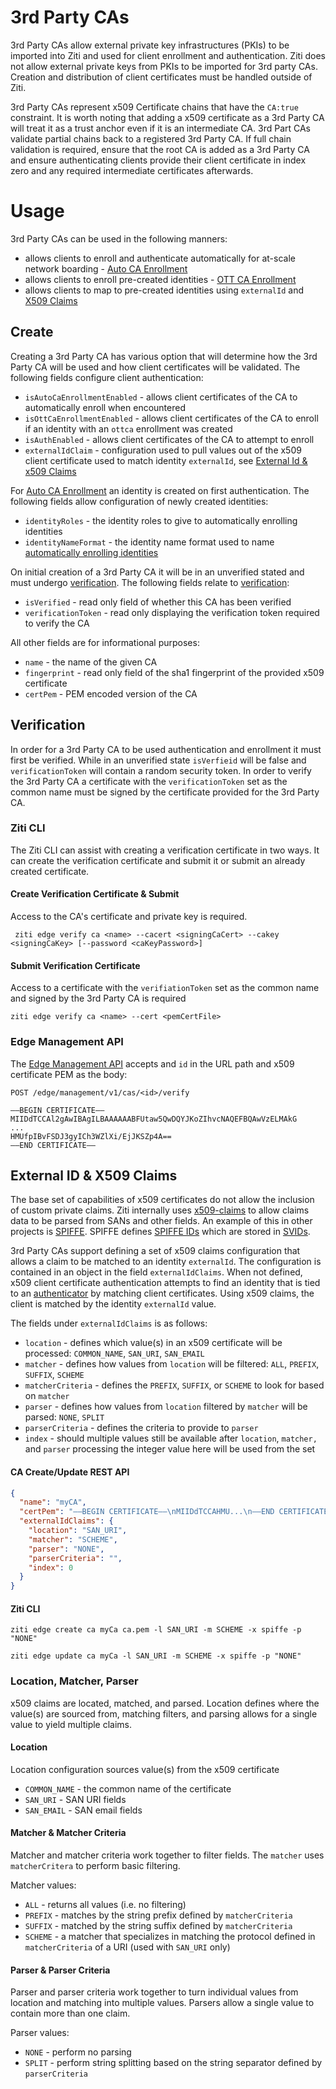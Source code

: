 # 3rd Party CAs

3rd Party CAs allow external private key infrastructures (PKIs) to be imported into Ziti and used for client enrollment
and authentication. Ziti does not allow external private keys from PKIs to be imported for 3rd party CAs. Creation and
distribution of client certificates must be handled outside of Ziti.

3rd Party CAs represent x509 Certificate chains that have the `CA:true` constraint. It is worth noting
that adding a x509 certificate as a 3rd Party CA will treat it as a trust anchor even if it is an intermediate CA.
3rd Part CAs validate partial chains back to a registered 3rd Party CA. If full chain validation is required, ensure
that the root CA is added as a 3rd Party CA and ensure authenticating clients provide their client certificate in
index zero and any required intermediate certificates afterwards.


# Usage 

3rd Party CAs can be used in the following manners:
- allows clients to enroll and authenticate automatically for at-scale network boarding - [Auto CA Enrollment](../enrollment#auto-ca-enrollment)
- allows clients to enroll pre-created identities - [OTT CA Enrollment](../enrollment#ott-ca-enrollment)
- allows clients to map to pre-created identities using `externalId` and [X509 Claims](#external-id--x509-claims)


## Create

Creating a 3rd Party CA has various option that will determine how the 3rd Party CA will be used and how client
certificates will be validated. The following fields configure client authentication:

- `isAutoCaEnrollmentEnabled` - allows client certificates of the CA to automatically enroll when encountered
- `isOttCaEnrollmentEnabled` - allows client certificates of the CA to enroll if an identity with an `ottca` enrollment was created
- `isAuthEnabled` - allows client certificates of the CA to attempt to enroll
- `externalIdClaim` - configuration used to pull values out of the x509 client certificate used to match identity `externalId`, see [External Id & x509 Claims](#external-id--x509-claims)



For [Auto CA Enrollment](../enrollment#auto-ca-enrollment) an identity is created on first authentication. 
The following fields allow configuration of newly created identities:

- `identityRoles` - the identity roles to give to automatically enrolling identities
- `identityNameFormat` - the identity name format used to name [automatically enrolling identities](../enrollment#auto-ca-enrollment)

On initial creation of a 3rd Party CA it will be in an unverified stated and must undergo [verification](#verification).
The following fields relate to [verification](#verification):

- `isVerified` - read only field of whether this CA has been verified
- `verificationToken` - read only displaying the verification token required to verify the CA

All other fields are for informational purposes:
- `name` - the name of the given CA
- `fingerprint` - read only field of the sha1 fingerprint of the provided x509 certificate
- `certPem` - PEM encoded version of the CA


## Verification 

In order for a 3rd Party CA to be used authentication and enrollment it must first be verified. While in an unverified
state `isVerfieid` will be false and `verificationToken` will contain a random security token. In order to verify
the 3rd Party CA a certificate with the `verificationToken` set as the common name must be signed by the certificate
provided for the 3rd Party CA.

### Ziti CLI

The Ziti CLI can assist with creating a verification certificate in two ways. It can create the verification certificate
and submit it or submit an already created certificate.

#### Create Verification Certificate & Submit

Access to the CA's certificate and private key is required.

` ziti edge verify ca <name> --cacert <signingCaCert> --cakey <signingCaKey> [--password <caKeyPassword>]`

#### Submit Verification Certificate

Access to a certificate with the `verifiationToken` set as the common name and signed by the 3rd Party CA is required

`ziti edge verify ca <name> --cert <pemCertFile>`

### Edge Management API

The [Edge Management API](../../api/edge-apis#edge-management-api) accepts and `id` in the URL path and x509 certificate PEM
as the body:

`POST /edge/management/v1/cas/<id>/verify`
```
—–BEGIN CERTIFICATE—–
MIIDdTCCAl2gAwIBAgILBAAAAAABFUtaw5QwDQYJKoZIhvcNAQEFBQAwVzELMAkG
...
HMUfpIBvFSDJ3gyICh3WZlXi/EjJKSZp4A==
—–END CERTIFICATE—–
```

## External ID & X509 Claims

The base set of capabilities of x509 certificates do not allow the inclusion of custom private claims. Ziti internally
uses [x509-claims](https://github.com/openziti/x509-claims) to allow claims data to be parsed from SANs and other
fields. An example of this in other projects is [SPIFFE](https://spiffe.io/). SPIFFE defines [SPIFFE IDs](https://spiffe.io/docs/latest/spiffe-about/spiffe-concepts/#spiffe-id)
which are stored in [SVIDs](https://spiffe.io/docs/latest/spiffe-about/spiffe-concepts/#spiffe-verifiable-identity-document-svid).

3rd Party CAs support defining a set of x509 claims configuration that allows a claim to be matched to an identity
`externalId`. The configuration is contained in an object in the field `externalIdClaims`. When not defined, x509
client certificate authentication attempts to find an identity that is tied to an [authenticator](auth#authenticators) 
by matching client certificates. Using x509 claims, the client is matched by the identity `externalId` value.

The fields under `externalIdClaims` is as follows:

- `location` - defines which value(s) in an x509 certificate will be processed: `COMMON_NAME`, `SAN_URI`, `SAN_EMAIL`
- `matcher` - defines how values from `location` will be filtered: `ALL`, `PREFIX`, `SUFFIX`, `SCHEME`
- `matcherCriteria` - defines the `PREFIX`, `SUFFIX`, or `SCHEME` to look for based on `matcher`
- `parser` - defines how values from `location` filtered by `matcher` will be parsed: `NONE`, `SPLIT`
- `parserCriteria` - defines the criteria to provide to `parser`
- `index` - should multiple values still be available after `location`, `matcher,` and `parser` processing the integer value here will be used from the set

#### CA Create/Update REST API
```json
{
  "name": "myCA",
  "certPem": "—–BEGIN CERTIFICATE—–\nMIIDdTCCAHMU...\n—–END CERTIFICATE—–",
  "externalIdClaims": {
    "location": "SAN_URI",
    "matcher": "SCHEME",
    "parser": "NONE",
    "parserCriteria": "",
    "index": 0
  }
}
```
#### Ziti CLI

```
ziti edge create ca myCa ca.pem -l SAN_URI -m SCHEME -x spiffe -p "NONE"
```

```
ziti edge update ca myCa -l SAN_URI -m SCHEME -x spiffe -p "NONE"
```

### Location, Matcher, Parser

x509 claims are located, matched, and parsed. Location defines where the value(s) are sourced from, matching filters, 
and parsing allows for a single value to yield multiple claims.

#### Location

Location configuration sources value(s) from the x509 certificate

- `COMMON_NAME` - the common name of the certificate
- `SAN_URI` - SAN URI fields
- `SAN_EMAIL` - SAN email fields

#### Matcher & Matcher Criteria

Matcher and matcher criteria work together to filter fields. The `matcher` uses `matcherCritera` to perform basic
filtering.

Matcher values:

- `ALL` - returns all values (i.e. no filtering)
- `PREFIX` - matches by the string prefix defined by `matcherCriteria`
- `SUFFIX` - matched by the string suffix defined by `matcherCriteria`
- `SCHEME` - a matcher that specializes in matching the protocol defined in `matcherCriteria` of  a URI (used with `SAN_URI` only)

#### Parser & Parser Criteria

Parser and parser criteria work together to turn individual values from location and matching into multiple values.
Parsers allow a single value to contain more than one claim.

Parser values:
- `NONE` - perform no parsing
- `SPLIT` - perform string splitting based on the string separator defined by `parserCriteria`